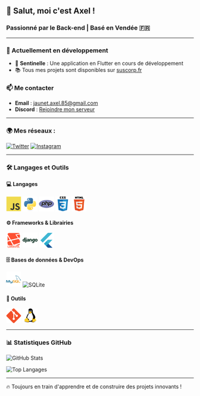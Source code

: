 ## 👋 Salut, moi c'est Axel !
### Passionné par le Back-end | Basé en Vendée 🇫🇷

---

### 🚀 Actuellement en développement
- 🔧 **Sentinelle** : Une application en Flutter en cours de développement
- 📚 Tous mes projets sont disponibles sur [suscorp.fr](https://suscorp.fr)

### 📫 Me contacter
- **Email** : jaunet.axel.85@gmail.com
- **Discord** : [Rejoindre mon serveur](https://discord.gg/PTDmEYNnFv)

---

### 🌍 Mes réseaux :
[![Twitter](https://raw.githubusercontent.com/rahuldkjain/github-profile-readme-generator/master/src/images/icons/Social/twitter.svg)](https://twitter.com/ixemgod)
[![Instagram](https://raw.githubusercontent.com/rahuldkjain/github-profile-readme-generator/master/src/images/icons/Social/instagram.svg)](https://instagram.com/_ixemgod)

---

### 🛠️ Langages et Outils

#### 💻 Langages
<p>
  <img src="https://raw.githubusercontent.com/devicons/devicon/master/icons/javascript/javascript-original.svg" alt="JavaScript" width="40" height="40"/>
  <img src="https://raw.githubusercontent.com/devicons/devicon/master/icons/python/python-original.svg" alt="Python" width="40" height="40"/>
  <img src="https://raw.githubusercontent.com/devicons/devicon/master/icons/php/php-original.svg" alt="PHP" width="40" height="40"/>
  <img src="https://raw.githubusercontent.com/devicons/devicon/master/icons/css3/css3-original-wordmark.svg" alt="CSS3" width="40" height="40"/>
  <img src="https://raw.githubusercontent.com/devicons/devicon/master/icons/html5/html5-original-wordmark.svg" alt="HTML5" width="40" height="40"/>
</p>

#### ⚙️ Frameworks & Librairies
<p>
  <img src="https://raw.githubusercontent.com/devicons/devicon/master/icons/laravel/laravel-plain-wordmark.svg" alt="Laravel" width="40" height="40"/>
  <img src="https://raw.githubusercontent.com/devicons/devicon/master/icons/django/django-plain-wordmark.svg" alt="Django" width="40" height="40"/>
  <img src="https://raw.githubusercontent.com/devicons/devicon/master/icons/flutter/flutter-original.svg" alt="Flutter" width="40" height="40"/>
</p>

#### 🗄️ Bases de données & DevOps
<p>
  <img src="https://raw.githubusercontent.com/devicons/devicon/master/icons/mysql/mysql-original-wordmark.svg" alt="MySQL" width="40" height="40"/>
  <img src="https://www.vectorlogo.zone/logos/sqlite/sqlite-icon.svg" alt="SQLite" width="40" height="40"/>
</p>

#### 🔧 Outils
<p>
  <img src="https://raw.githubusercontent.com/devicons/devicon/master/icons/git/git-original.svg" alt="Git" width="40" height="40"/>
  <img src="https://raw.githubusercontent.com/devicons/devicon/master/icons/linux/linux-original.svg" alt="Linux" width="40" height="40"/>
</p>

---

### 📊 Statistiques GitHub
![GitHub Stats](https://github-readme-stats.vercel.app/api?username=ixemgod&show_icons=true&theme=radical)

![Top Langages](https://github-readme-stats.vercel.app/api/top-langs/?username=ixemgod&layout=compact&theme=radical)

---

🔥 Toujours en train d'apprendre et de construire des projets innovants !
